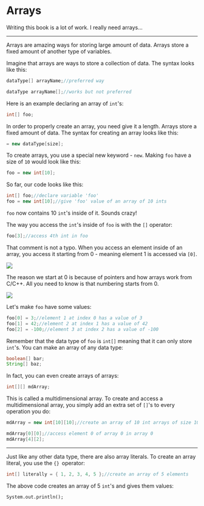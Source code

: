 # Arrays

Writing this book is a lot of work. I really need arrays...

---

Arrays are amazing ways for storing large amount of data. Arrays store a fixed amount of another type of variables.

Imagine that arrays are ways to store a collection of data. The syntax looks like this:

```java
dataType[] arrayName;//preferred way

dataType arrayName[];//works but not preferred
```

Here is an example declaring an array of `int`'s:

```java
int[] foo;
```

In order to properly create an array, you need give it a length. Arrays store a fixed amount of data. The syntax for creating an array looks like this:

```java
= new dataType[size];
```

To create arrays, you use a special new keyword - `new`. Making `foo` have a size of `10` would look like this:

```java
foo = new int[10];
```

So far, our code looks like this:

```java
int[] foo;//declare variable 'foo'
foo = new int[10];//give 'foo' value of an array of 10 ints
```

`foo` now contains 10 `int`'s inside of it. Sounds crazy!

The way you access the `int`'s inside of `foo` is with the `[]` operator:

```java
foo[3];//access 4th int in foo
```

That comment is not a typo. When you access an element inside of an array, you access it starting from 0 - meaning element 1 is accessed via `[0]`.

![](https://docs.oracle.com/javase/tutorial/figures/java/objects-tenElementArray.gif)

The reason we start at 0 is because of pointers and how arrays work from C/C++. All you need to know is that numbering starts from 0.

![](https://www.tutorialspoint.com/java/images/java_array.jpg)

Let's make `foo` have some values:

```java
foo[0] = 3;//element 1 at index 0 has a value of 3
foo[1] = 42;//element 2 at index 1 has a value of 42
foo[2] = -100;//element 3 at index 2 has a value of -100
```

Remember that the data type of `foo` is `int[]` meaning that it can only store `int`'s. You can make an array of any data type:

```java
boolean[] bar;
String[] baz;
```

In fact, you can even create arrays of arrays:

```java
int[][] mdArray;
```

This is called a multidimensional array. To create and access a multidimensional array, you simply add an extra set of `[]`'s to every operation you do:

```java
mdArray = new int[10][10];//create an array of 10 int arrays of size 10. it has 10 * 10 (100) elements overall

mdArray[0][0];//access element 0 of array 0 in array 0
mdArray[4][2];
```

---

Just like any other data type, there are also array literals. To create an array literal, you use the `{} `operator:

```java
int[] literally = { 1, 2, 3, 4, 5 };//create an array of 5 elements
```

The above code creates an array of 5 `int`'s and gives them values:

```
System.out.println();
```



